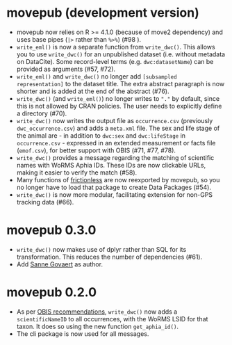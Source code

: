 # movepub (development version)

* movepub now relies on R >= 4.1.0 (because of move2 dependency) and uses base pipes (`|>` rather than `%>%`) (#98
).
* `write_eml()` is now a separate function from `write_dwc()`. This allows you to use `write_dwc()` for an unpublished dataset (i.e. without metadata on DataCite). Some record-level terms (e.g. `dwc:datasetName`) can be provided as arguments (#57, #72).
* `write_eml()` and `write_dwc()` no longer add `[subsampled representation]` to the dataset title. The extra abstract paragraph is now shorter and is added at the end of the abstract (#76).
* `write_dwc()` (and `write_eml()`) no longer writes to `"."` by default, since this is not allowed by CRAN policies. The user needs to explicitly define a directory (#70).
* `write_dwc()` now writes the output file as `occurrence.csv` (previously `dwc_occurrence.csv`) and adds a `meta.xml` file. The sex and life stage of the animal are - in addition to `dwc:sex` and `dwc:lifeStage` in `occurrence.csv` - expressed in an extended measurement or facts file (`emof.csv`), for better support with OBIS (#71, #77, #78).
* `write_dwc()` provides a message regarding the matching of scientific names with WoRMS Aphia IDs. These IDs are now clickable URLs, making it easier to verify the match (#58).
* Many functions of [frictionless](https://docs.ropensci.org/frictionless/) are now reexported by movepub, so you no longer have to load that package to create Data Packages (#54).
* `write_dwc()` is now more modular, facilitating extension for non-GPS tracking data (#66).

# movepub 0.3.0

* `write_dwc()` now makes use of dplyr rather than SQL for its transformation. This reduces the number of dependencies (#61).
* Add [Sanne Govaert](https://orcid.org/0000-0002-8939-1305) as author.

# movepub 0.2.0

* As per [OBIS recommendations](https://manual.obis.org/darwin_core.html#taxonomy-and-identification), `write_dwc()` now adds a `scientificNameID` to all occurrences, with the WoRMS LSID for that taxon. It does so using the new function `get_aphia_id()`.
* The cli package is now used for all messages.
